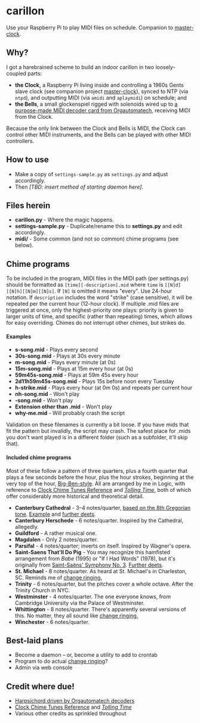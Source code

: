 # carillon
Use your Raspberry Pi to play MIDI files on schedule. Companion to [master-clock](https://github.com/clockspot/master-clock).

## Why?
I got a harebrained scheme to build an indoor carillon in two loosely-coupled parts:

* **the Clock,** a Raspberry Pi living inside and controlling a 1960s Gents slave clock (see companion project [master-clock](https://github.com/clockspot/master-clock)), synced to NTP (via `ntpd`), and outputting MIDI (via `amidi` and `aplaymidi`) on schedule; and
* **the Bells**, a small glockenspiel rigged with solenoids wired up to [a purpose-made MIDI decoder card from Orgautomatech](http://www.orgautomatech.com/), receiving MIDI from the Clock.

Because the only link between the Clock and Bells is MIDI, the Clock can control other MIDI instruments, and the Bells can be played with other MIDI controllers.

## How to use
* Make a copy of `settings-sample.py` as `settings.py` and adjust accordingly.
* Then *[TBD: insert method of starting daemon here]*.

## Files herein
* **carillon.py** - Where the magic happens.
* **settings-sample.py** - Duplicate/rename this to **settings.py** and edit accordingly.
* **midi/** - Some common (and not so common) chime programs (see below).

## Chime programs
To be included in the program, MIDI files in the MIDI path (per settings.py) should be formatted as `[time][-description].mid` where `time` is `[[N]d][[N]h][[N]m][[N]s]`. If `[N]` is omitted it means "every". Use 24-hour notation. If `description` includes the word "strike" (case sensitive), it will be repeated per the current hour (12-hour clock). If multiple .mid files are triggered at once, only the highest-priority one plays: priority is given to larger units of time, and specific (rather than repeating) times, which allows for easy overriding. Chimes do not interrupt other chimes, but strikes do.

#### Examples
* **s-song.mid** - Plays every second
* **30s-song.mid** - Plays at 30s every minute
* **m-song.mid** - Plays every minute (at 0s)
* **15m-song.mid** - Plays at 15m every hour (at 0s)
* **59m45s-song.mid** - Plays at 59m 45s every hour
* **2d11h59m45s-song.mid** - Plays 15s before noon every Tuesday
* **h-strike.mid** - Plays every hour (at 0m 0s) and repeats per current hour
* **nh-song.mid** - Won't play
* **-song.mid** - Won't play
* **Extension other than .mid** - Won't play
* **why-me.mid** - Will probably crash the script

Validation on these filenames is currently a bit loose. If you have mids that fit the pattern but invalidly, the script may crash. The safest place for .mids you don't want played is in a different folder (such as a subfolder, it'll skip that).

#### Included chime programs
Most of these follow a pattern of three quarters, plus a fourth quarter that plays a few seconds before the hour, plus the hour strokes, beginning at the very top of the hour, [Big-Ben-style](https://www.youtube.com/watch?v=bmZ2bpJKXUI). All are arranged by me in Logic, with reference to [Clock Chime Tunes Reference](http://www.clockguy.com/SiteRelated/SiteReferencePages/ClockChimeTunes.html) and [*Tolling Time*](http://www.mtosmt.org/issues/mto.00.6.4/mto.00.6.4.harrison.html?q=mto/issues/mto.00.6.4/mto.00.6.4.harrison.html), both of which offer considerably more historical and theoretical detail.
* **Canterbury Cathedral** - 3–4 notes/quarter, [based on the 8th Gregorian tone](https://books.google.com/books?id=MR9GAQAAMAAJ&pg=PA14&lpg=PA14&dq=canterbury+cathedral+quarter+hour+chime&source=bl&ots=aN0UtyMD39&sig=ot3oeovs5TKWbAQBfKYJk_JcnjI&hl=en&sa=X&ved=0ahUKEwjXlKXX8pTMAhVB7SYKHQ9eB4MQ6AEILDAD#v=onepage&q&f=false). [Example](https://www.youtube.com/watch?v=CrLb1XL65Bk) and [further deets](http://www.kenthistoryforum.co.uk/index.php?topic=4805.msg113620#msg113620).
* **Canterbury Herschede** - 6 notes/quarter. Inspired by the Cathedral, allegedly.
* **Guildford** - A rather musical one.
* **Magdalen** - Only 2 notes/quarter.
* **Parsifal** - 4 notes/quarter; inverts on itself. Inspired by Wagner's opera.
* **Saint-Saens That'll Do Pig** - You may recognize this hamfisted arrangement from *Babe* (1995) or "If I Had Words" (1978), but it's originally from [Saint-Saëns' Symphony No. 3](https://www.youtube.com/watch?v=ZWCZq33BrOo). [Further deets](http://www.classicfm.com/composers/saint-saens/guides/organ-symphony-jane-jones/).
* **St. Michael** - 8 notes/quarter. As heard at St. Michael's in Charleston, SC. Reminds me of [change ringing.](https://en.wikipedia.org/wiki/Change_ringing)
* **Trinity** - 6 notes/quarter, but the pitches cover a whole octave. After the Trinity Church in NYC.
* **Westminster** - 4 notes/quarter. The one everyone knows, from Cambridge University via the Palace of Westminster.
* **Whittington** - 8 notes/quarter. There's apparently several versions of this. No matter, they all sound like [change ringing.](https://en.wikipedia.org/wiki/Change_ringing)
* **Winchester** - 6 notes/quarter.

## Best-laid plans
* Become a daemon – or, become a utility to add to crontab
* Program to do actual [change ringing](https://en.wikipedia.org/wiki/Change_ringing)?
* Admin via web console

## Credit where due!
* [Harpsichord driven by Orgautomatech decoders](https://www.youtube.com/watch?v=UbwfAc0AKhk)
* [Clock Chime Tunes Reference](http://www.clockguy.com/SiteRelated/SiteReferencePages/ClockChimeTunes.html) and [*Tolling Time*](http://www.mtosmt.org/issues/mto.00.6.4/mto.00.6.4.harrison.html?q=mto/issues/mto.00.6.4/mto.00.6.4.harrison.html)
* Various other credits as sprinkled throughout